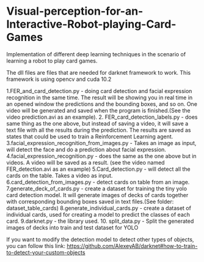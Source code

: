 # Visual-perception-for-an-Interactive-Robot-playing-Card-Games
Implementation of different deep learning techniques in the scenario of learning a robot to play card games.

The dll files are files that are needed for darknet framework to work.
This framework is using opencv and cuda 10.2

1.FER_and_card_detection.py - doing card detection and facial expression recognition in the same time.
The result will be showing you in real time in an opened window the predictions and the bounding boxes, and so on.
One video will be generated and saved when the program is finished.(See the video prediction.avi as an example).
2. FER_card_detection_labels.py - does same thing as the one above, but instead of saving a video, it will save a text
file with all the results during the prediction. The results are saved as states that could be used to train
a Reinforcement Learning agent.
3.facial_expression_recognition_from_images.py - Takes an image as input, will detect the face and do a prediction about
facial expression.
4.facial_expression_recognition.py - does the same as the one above but in videos. A video will be saved as a result.
(see the video named FER_detection.avi as an example)
5.Card_detection.py - will detect all the cards on the table. Takes a video as input.
6.card_detection_from_images.py -  detect cards on table from an image.
7.generate_deck_of_cards.py - create a dataset for training the tiny yolo card detection model. It will generate images
of decks of cards together with corresponding bounding boxes saved in text files.(See folder: dataset_table_cards)
8.generate_individual_cards.py - create a dataset of individual cards, used for creating a model to predict the classes
of each card.
9.darknet.py - the library used.
10. split_data.py - Split the generated images of decks into train and test dataset for YOLO

If you want to modify the detection model to detect other types of objects, you can follow this link:
https://github.com/AlexeyAB/darknet#how-to-train-to-detect-your-custom-objects
